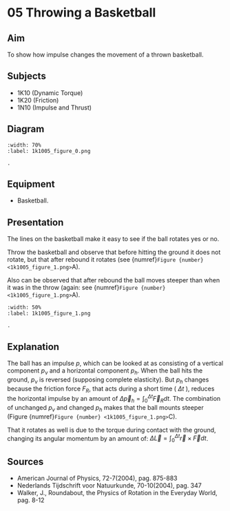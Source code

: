 # 05 Throwing a Basketball 
    
## Aim   
 To show how impulse changes the movement of a thrown basketball.    
  
## Subjects   
* 1K10 (Dynamic Torque) 
* 1K20 (Friction) 
* 1N10 (Impulse and Thrust)   

## Diagram
   
```{figure} figures/figure_0.png
:width: 70%  
:label: 1k1005_figure_0.png  

. 
```
     
## Equipment   
 *  Basketball.
     
  
## Presentation   
The lines on the basketball make it easy to see if the ball rotates yes or no.

Throw the basketball and observe that before hitting the ground it does not rotate, but that after rebound it rotates (see {numref}`Figure {number} <1k1005_figure_1.png>`A).

Also can be observed that after rebound the ball moves steeper than when it was in the throw (again: see {numref}`Figure {number} <1k1005_figure_1.png>`A). 

```{figure} figures/figure_1.png
:width: 50%  
:label: 1k1005_figure_1.png  

. 
```   
  
## Explanation   
The ball has an impulse $p$, which can be looked at as consisting of a vertical component $p_{\nu}$ and a horizontal component $p_{h}$. When the ball hits the ground, $p_{\nu}$ is reversed (supposing complete elasticity). But $p_{h}$ changes because the friction force $F_{R}$, that acts during a short time ( $\Delta t$ ), reduces the horizontal impulse by an amount of $\Delta \vec{p}_{h}=\int_{0}^{\Delta t} \vec{F}_{R} d t$. The combination of unchanged $p_{v}$ and changed $p_{h}$ makes that the ball mounts steeper (Figure {numref}`Figure {number} <1k1005_figure_1.png>`C).

That it rotates as well is due to the torque during contact with the ground, changing its angular momentum by an amount of: $\Delta \vec{L}=\int_{0}^{\Delta t} \vec{r} \times \vec{F} d t$.   
  
## Sources
 *  American Journal of Physics, 72-7(2004), pag. 875-883 
 *  Nederlands Tijdschrift voor Natuurkunde, 70-10(2004), pag. 347 
 *  Walker, J., Roundabout, the Physics of Rotation in the Everyday World, pag. 8-12
  